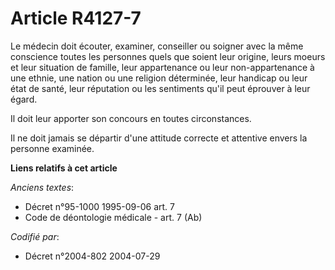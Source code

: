 # Article R4127-7

Le médecin doit écouter, examiner, conseiller ou soigner avec la même conscience toutes les personnes quels que soient leur
origine, leurs moeurs et leur situation de famille, leur appartenance ou leur non-appartenance à une ethnie, une nation ou
une religion déterminée, leur handicap ou leur état de santé, leur réputation ou les sentiments qu'il peut éprouver à leur
égard.

Il doit leur apporter son concours en toutes circonstances.

Il ne doit jamais se départir d'une attitude correcte et attentive envers la personne examinée.

**Liens relatifs à cet article**

_Anciens textes_:

  - Décret n°95-1000 1995-09-06 art. 7
  - Code de déontologie médicale - art. 7 (Ab)

_Codifié par_:

  - Décret n°2004-802 2004-07-29
